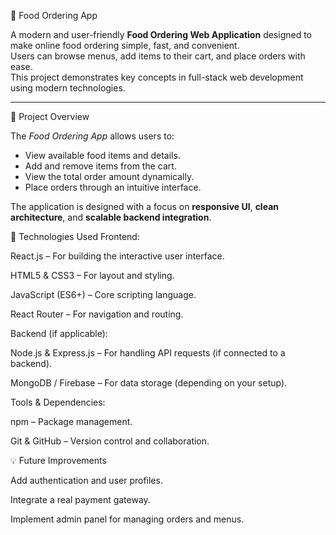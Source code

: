 🍔 Food Ordering App

A modern and user-friendly **Food Ordering Web Application** designed to make online food ordering simple, fast, and convenient.  
Users can browse menus, add items to their cart, and place orders with ease.  
This project demonstrates key concepts in full-stack web development using modern technologies.

---
🚀 Project Overview

The *Food Ordering App* allows users to:
- View available food items and details.
- Add and remove items from the cart.
- View the total order amount dynamically.
- Place orders through an intuitive interface.

The application is designed with a focus on **responsive UI**, **clean architecture**, and **scalable backend integration**.

 🧩 Technologies Used
Frontend:

React.js – For building the interactive user interface.

HTML5 & CSS3 – For layout and styling.

JavaScript (ES6+) – Core scripting language.

React Router – For navigation and routing.

Backend (if applicable):

Node.js & Express.js – For handling API requests (if connected to a backend).

MongoDB / Firebase – For data storage (depending on your setup).

Tools & Dependencies:

npm – Package management.

Git & GitHub – Version control and collaboration.

💡 Future Improvements

Add authentication and user profiles.

Integrate a real payment gateway.

Implement admin panel for managing orders and menus.
